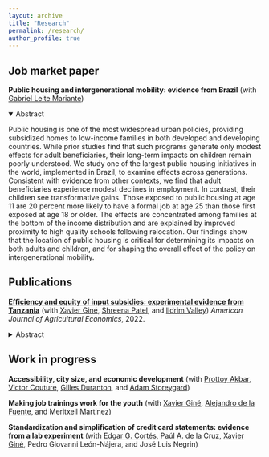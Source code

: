```yaml
---
layout: archive
title: "Research"
permalink: /research/
author_profile: true
---
```


## Job market paper

<p class="paper-title"><strong>Public housing and intergenerational mobility: evidence from Brazil</strong> (with <a href="https://www.gleitemariante.com/home">Gabriel Leite Mariante</a>)</p>
<details class="abstract" open>
  <summary>Abstract</summary>
  <p>Public housing is one of the most widespread urban policies, providing subsidized homes to low-income families in both developed and developing countries. While prior studies find that such programs generate only modest effects for adult beneficiaries, their long-term impacts on children remain poorly understood. We study one of the largest public housing initiatives in the world, implemented in Brazil, to examine effects across generations. Consistent with evidence from other contexts, we find that adult beneficiaries experience modest declines in employment. In contrast, their children see transformative gains. Those exposed to public housing at age 11 are 20 percent more likely to have a formal job at age 25 than those first exposed at age 18 or older. The effects are concentrated among families at the bottom of the income distribution and are explained by improved proximity to high quality schools following relocation. Our findings show that the location of public housing is critical for determining its impacts on both adults and children, and for shaping the overall effect of the policy on intergenerational mobility.</p>
</details>


## Publications

<!-- AEJA 2022 -->
<p class="paper-title">
  <strong><a href="https://onlinelibrary.wiley.com/doi/abs/10.1111/ajae.12314">
  Efficiency and equity of input subsidies: experimental evidence from Tanzania</a></strong> 
  (with <a href="https://sites.google.com/site/decrgxaviergine/home">Xavier Giné</a>, 
  <a href="https://www.dfc.gov/who-we-are/shreena-patel">Shreena Patel</a>, and 
  <a href="https://www.theigc.org/people/ildirim-valley">Ildrim Valley</a>) 
  <em>American Journal of Agricultural Economics</em>, 2022.
</p>

<details class="abstract">
  <summary>Abstract</summary>
  <p>
    Input subsidy programs (ISP) often have two conflicting targeting goals: selecting individuals with the highest marginal return to inputs on efficiency grounds, or the poorest individuals on equity grounds, allowing for a secondary market to restore efficiency gains. To study this targeting dilemma, we implement a field experiment where beneficiaries of an ISP were selected via a lottery or a local committee. In lottery villages, we find evidence of displacement of private fertilizer and of a secondary market as beneficiaries are more likely to sell inputs to non-beneficiaries. In contrast, in non-lottery villages we find no evidence of displacement nor of elite capture. The impacts of the ISP on agricultural productivity and welfare are limited, suggesting that resources should be directed at complementary investments, such as improving soil quality and irrigation.
  </p>
</details>


## Work in progress

<!-- ACCESSIBILITY PAPER -->
<p class="paper-title">
  <strong>Accessibility, city size, and economic development</strong> 
  (with <a href="https://www.prottoyamanakbar.com/">Prottoy Akbar</a>, 
  <a href="https://www.victorcouture.org/">Victor Couture</a>, 
  <a href="https://real-faculty.wharton.upenn.edu/duranton/">Gilles Duranton</a>, and 
  <a href="https://sites.google.com/site/adamstoreygard/">Adam Storeygard</a>)
</p>

<!-- DR 1.3 -->
<p class="paper-title">
  <strong>Making job trainings work for the youth</strong>
  (with <a href="https://sites.google.com/site/decrgxaviergine/home">Xavier Giné</a>, 
  <a href="https://www.worldbank.org/en/about/people/a/alejandro-de-la-fuente">Alejandro de la Fuente</a>, 
  and Meritxell Martinez)
</p>



<!-- CREDIT CARD STATEMENTS -->
<p class="paper-title">
  <strong>Standardization and simplification of credit card statements: evidence from a lab experiment</strong> 
  (with <a href="https://ecortesq.weebly.com/">Edgar G. Cortés</a>, 
  Paúl A. de la Cruz, 
  <a href="https://sites.google.com/site/decrgxaviergine/home">Xavier Giné</a>, 
  Pedro Giovanni León-Nájera, and José Luis Negrin)
</p>

